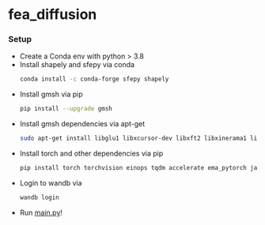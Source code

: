 # fea_diffusion

### Setup
- Create a Conda env with python > 3.8
- Install shapely and sfepy via conda
  ```sh
  conda install -c conda-forge sfepy shapely
  ```
- Install gmsh via pip
  ```sh
  pip install --upgrade gmsh
  ```
- Install gmsh dependencies via apt-get
  ```sh
  sudo apt-get install libglu1 libxcursor-dev libxft2 libxinerama1 libfltk1.3-dev libfreetype6-dev libgl1-mesa-dev libocct-foundation-dev libocct-data-exchange-dev
  ```
- Install torch and other dependencies via pip
  ```sh
  pip install torch torchvision einops tqdm accelerate ema_pytorch jaxlib wandb
  ```
- Login to wandb via
  ```sh
  wandb login
  ```
- Run [main.py](main.py)!
